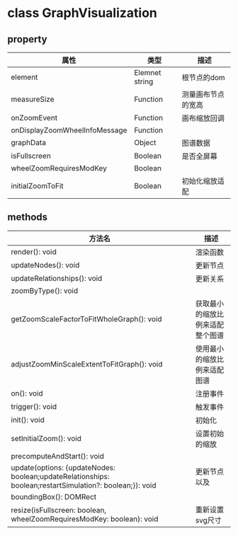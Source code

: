 # class GraphVisualization

## property

|属性|类型|描述|
| --- | --- | --- |
|element|Elemnet string|根节点的dom
|measureSize|Function|测量画布节点的宽高
|onZoomEvent|Function|画布缩放回调
|onDisplayZoomWheelInfoMessage|Function|
|graphData|Object|图谱数据
|isFullscreen|Boolean|是否全屏幕
|wheelZoomRequiresModKey|Boolean|
|initialZoomToFit|Boolean|初始化缩放适配

## methods
|方法名|描述|
| --- | --- |
|render(): void|渲染函数|
|updateNodes(): void|更新节点|
|updateRelationships(): void|更新关系|
|zoomByType(): void||
|getZoomScaleFactorToFitWholeGraph(): void|获取最小的缩放比例来适配整个图谱|
|adjustZoomMinScaleExtentToFitGraph(): void|使用最小的缩放比例来适配图谱|
|on(): void|注册事件|
|trigger(): void|触发事件|
|init(): void|初始化|
|setInitialZoom(): void|设置初始的缩放|
|precomputeAndStart(): void||
|update(options: {updateNodes: boolean;updateRelationships: boolean;restartSimulation?: boolean;}): void |更新节点以及|
|boundingBox(): DOMRect ||
|resize(isFullscreen: boolean, wheelZoomRequiresModKey: boolean): void|重新设置svg尺寸|
